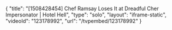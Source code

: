 {
    "title": "[1508428454] Chef Ramsay Loses It at Dreadful Cher Impersonator | Hotel Hell",
    "type": "solo",
    "layout": "iframe-static",
    "videoId": "123178992",
    "url": "\/tvpembed\/123178992"
}
